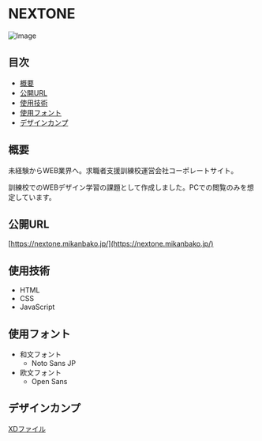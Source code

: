 # NEXTONE<!-- omit in toc -->
![Image](https://github.com/user-attachments/assets/f1a379a2-b0ca-4c17-b038-3e0dd11c2c5f)

## 目次<!-- omit in toc -->
- [概要](#概要)
- [公開URL](#公開url)
- [使用技術](#使用技術)
- [使用フォント](#使用フォント)
- [デザインカンプ](#デザインカンプ)

## 概要
未経験からWEB業界へ。求職者支援訓練校運営会社コーポレートサイト。

訓練校でのWEBデザイン学習の課題として作成しました。PCでの閲覧のみを想定しています。

## 公開URL
[https://nextone.mikanbako.jp/](https://nextone.mikanbako.jp/)

## 使用技術
* HTML
* CSS
* JavaScript

## 使用フォント
* 和文フォント
  * Noto Sans JP
* 欧文フォント
  * Open Sans

## デザインカンプ
[XDファイル](https://portfolio.mikanbako.jp/works/nextone/nextone.xd)
